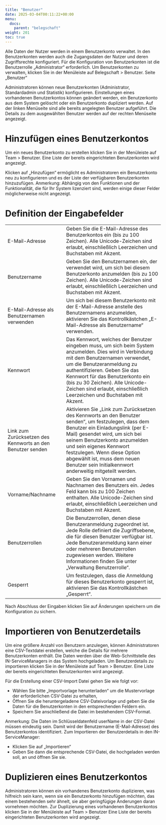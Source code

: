 ```yaml
---
title: "Benutzer"
date: 2025-03-04T00:11:22+00:00
menu:
  docs:
    parent: "belegschaft"
weight: 201
toc: true
---
```



Alle Daten der Nutzer werden in einem Benutzerkonto verwaltet. In den Benutzerkonten werden auch die Zugangsdaten der Nutzer und deren Zugriffsrechte konfiguriert.
Für die Konfiguration von Benutzerkonten ist die Benutzerrolle „Administrator“ erforderlich. Um Benutzerkonten zu verwalten, klicken Sie in der Menüleiste auf Belegschaft > Benutzer.
Seite „Benutzer“

Administratoren können neue Benutzerkonten (Administrator, Standardadmin und Statistik) konfigurieren.
Einstellungen eines vorhandenen Benutzerkontos können geändert werden, ein Benutzerkonto aus dem System gelöscht oder ein Benutzerkonto dupliziert werden.
Auf der linken Menüseite sind alle bereits angelegten Benutzer aufgeführt. Die Details zu dem ausgewählten Benutzer werden auf der rechten Menüseite angezeigt.

# Hinzufügen eines Benutzerkontos

Um ein neues Benutzerkonto zu erstellen klicken Sie in der Menüleiste auf Team > Benutzer. Eine Liste der bereits eingerichteten Benutzerkonten wird angezeigt.

Klicken auf „Hinzufügen“ ermöglicht es Administratoren ein Benutzerkonto neu zu konfigurieren und es der Liste der verfügbaren Benutzerkonten hinzuzufügen.
Anmerkung: Abhängig von den Funktionen und der Funktionalität, die für Ihr System lizenziert sind, werden einige dieser Felder möglicherweise nicht angezeigt.

# Definition der Eingabefelder

| | |
| ------------- | ------------- |
| E-Mail-Adresse  | Geben Sie die E-Mail-Adresse des Benutzerkontos ein (bis zu 100 Zeichen). Alle Unicode-Zeichen sind erlaubt, einschließlich Leerzeichen und Buchstaben mit Akzent. |
| Benutzername  | Geben Sie den Benutzernamen ein, der verwendet wird, um sich bei diesem Benutzerkonto anzumelden (bis zu 100 Zeichen). Alle Unicode-Zeichen sind erlaubt, einschließlich Leerzeichen und Buchstaben mit Akzent. |
| E-Mail-Adresse als Benutzernamen verwenden | Um sich bei diesem Benutzerkonto mit der E-Mail-Adresse anstelle des Benutzernamens anzumelden, aktivieren Sie das Kontrollkästchen „E-Mail-Adresse als Benutzername“ verwenden. |
| Kennwort | Das Kennwort, welches der Benutzer eingeben muss, um sich beim System anzumelden. Dies wird in Verbindung mit dem Benutzernamen verwendet, um die Benutzeranmeldung zu authentifizieren. Geben Sie das Kennwort für das Benutzerkonto ein (bis zu 30 Zeichen). Alle Unicode-Zeichen sind erlaubt, einschließlich Leerzeichen und Buchstaben mit Akzent. |
| Link zum Zurücksetzen des Kennworts an den Benutzer senden | Aktivieren Sie „Link zum Zurücksetzen des Kennworts an den Benutzer senden“, um festzulegen, dass dem Benutzer ein Einladungslink (per E-Mail) gesendet wird, um sich bei seinem Benutzerkonto anzumelden und sein eigenes Kennwort festzulegen. Wenn diese Option abgewählt ist, muss dem neuen Benutzer sein Initialkennwort anderweitig mitgeteilt werden. |
| Vorname/Nachname | Geben Sie den Vornamen und Nachnamen des Benutzers ein. Jedes Feld kann bis zu 100 Zeichen enthalten. Alle Unicode-Zeichen sind erlaubt, einschließlich Leerzeichen und Buchstaben mit Akzent. |
| Benutzerrollen | Die Benutzerrollen, denen diese Benutzeranmeldung zugeordnet ist. Jede Rolle definiert die Zugriffsebene, die für diesen Benutzer verfügbar ist. Jede Benutzeranmeldung kann einer oder mehreren Benutzerrollen zugewiesen werden. Weitere Informationen finden Sie unter „Verwaltung Benutzerrolle“. |
| Gesperrt | 	Um festzulegen, dass die Anmeldung für dieses Benutzerkonto gesperrt ist, aktivieren Sie das Kontrollkästchen „Gesperrt“. |

Nach Abschluss der Eingaben klicken Sie auf Änderungen speichern um die Konfiguration zu sichern.

# Importieren von Benutzerdetails

Um eine größere Anzahl von Benutzern anzulegen, können Administratoren eine CSV-Textdatei erstellen, welche die Details für mehrere Benutzerkonten enthält.
Die Daten werden über die Web-Schnittstelle des IN-ServiceManagers in das System hochgeladen.
Um Benutzerdetails zu importieren klicken Sie in der Menüleiste auf Team > Benutzer. Eine Liste der bereits eingerichteten Benutzerkonten wird angezeigt.

Für die Erstellung einer CSV-Import Datei gehen Sie wie folgt vor:
 - Wählen Sie bitte „Importvorlage herunterladen“ um die Mustervorlage der erforderlichen CSV-Datei zu erhalten,
 - Öffnen Sie die heruntergeladene CSV-Dateivorlage und geben Sie die Daten für die Benutzerkonten in den entsprechenden Feldern ein.
 - Speichern Sie anschließend die Datei im bestehendem CSV-Format.

Anmerkung: Die Daten im Schlüsseldatenfeld userName in der CSV-Datei müssen eindeutig sein. Damit wird der Benutzername (E-Mail-Adresse) des Benutzerkontos identifiziert.
Zum Importieren der Benutzerdetails in den IN-ServiceManager:
 - Klicken Sie auf „Importieren“
 - Geben Sie dann die entsprechende CSV-Datei, die hochgeladen werden soll, an und öffnen Sie sie.

# Duplizieren eines Benutzerkontos

Administratoren können ein vorhandenes Benutzerkonto duplizieren, was hilfreich sein kann, wenn sie ein Benutzerkonto hinzufügen möchten, das einem bestehenden sehr ähnelt, sie aber geringfügige Änderungen daran vornehmen möchten.
Zur Duplizierung eines vorhandenen Benutzerkontos klicken Sie in der Menüleiste auf Team > Benutzer
Eine Liste der bereits eingerichteten Benutzerkonten wird angezeigt.
